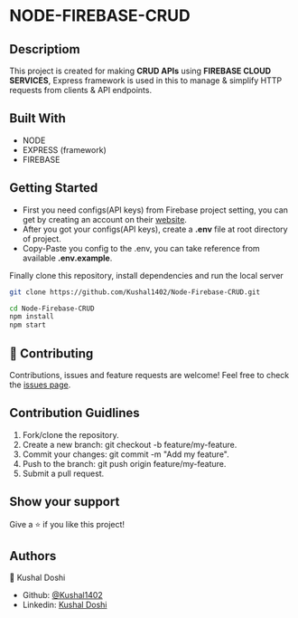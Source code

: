 # NODE-FIREBASE-CRUD

## Descriptiom
This project is created for making **CRUD APIs** using **FIREBASE CLOUD SERVICES**, Express framework is used in this to manage & simplify HTTP requests from clients & API endpoints.

## Built With
- NODE
- EXPRESS (framework)
- FIREBASE

## Getting Started
- First you need configs(API keys) from Firebase project setting, you can get by creating an account on their [website](https://console.firebase.google.com/u/0/).
- After you got your configs(API keys), create a **.env** file at root directory of project.
- Copy-Paste you config to the .env, you can take reference from available **.env.example**.

Finally clone this repository, install dependencies and run the local server

```bash
git clone https://github.com/Kushal1402/Node-Firebase-CRUD.git
```

```bash
cd Node-Firebase-CRUD
npm install
npm start
```

## 🤝 Contributing
Contributions, issues and feature requests are welcome!
Feel free to check the [issues page](https://github.com/Kushal1402/Node-Firebase-CRUD/issues).

## Contribution Guidlines
1. Fork/clone the repository.
2. Create a new branch: git checkout -b feature/my-feature.
3. Commit your changes: git commit -m "Add my feature".
4. Push to the branch: git push origin feature/my-feature.
5. Submit a pull request.

## Show your support
Give a ⭐️ if you like this project!

## Authors
👤 Kushal Doshi
- Github: [@Kushal1402](https://github.com/Kushal1402)
- Linkedin: [Kushal Doshi](https://www.linkedin.com/in/kushaldoshi1402)
